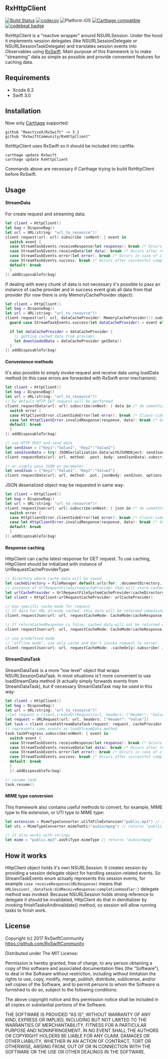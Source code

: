 RxHttpClient
----
[![Build Status](https://travis-ci.org/RxSwiftCommunity/RxHttpClient.svg?branch=master)](https://travis-ci.org/RxSwiftCommunity/RxHttpClient)
[![codecov](https://codecov.io/gh/RxSwiftCommunity/RxHttpClient/branch/master/graph/badge.svg)](https://codecov.io/gh/RxSwiftCommunity/RxHttpClient)
![Platform iOS](https://img.shields.io/badge/platform-iOS-lightgray.svg)
[![Carthage compatible](https://img.shields.io/badge/Carthage-compatible-4BC51D.svg?style=flat)](https://github.com/Carthage/Carthage)
[![codebeat badge](https://codebeat.co/badges/be008a71-5755-48fa-a861-8ce0d880ee14)](https://codebeat.co/projects/github-com-rxswiftcommunity-rxhttpclient-master)

RxHttpClient is a "reactive wrapper" around NSURLSession. Under the hood it implements session delegates (like NSURLSessionDelegate or NSURLSessionTaskDelegate) and translates session events into Observables using [RxSwift](https://github.com/ReactiveX/RxSwift). Main purpose of this framework is to make "streaming" data as simple as possible and provide convenient features for caching data.

## Requirements
- Xcode 8.2
- Swift 3.0

## Installation
Now only [Carthage](https://github.com/Carthage/Carthage) supported:
```
github "ReactiveX/RxSwift" ~> 3.1
github "RxSwiftCommunity/RxHttpClient"
```
RxHttpClient uses RxSwift so it should be included into cartfile.

```
carthage update RxSwift
carthage update RxHttpClient
```
Commands above are necessary if Carthage trying to build RxHttpClient before RxSwift.

## Usage
#### StreamData
For create request and streaming data:
```swift
let client = HttpClient()
let bag = DisposeBag()
let url = URL(string: "url_to_resource")!
client.request(url: url).subscribe (onNext: { event in
  switch event {
  case StreamTaskEvents.receiveResponse(let response): break /* Occurs after receiving response from remote server */
  case StreamTaskEvents.receiveData(let data): break /* Occurs after receiving chunk of data from server (generally occurred many times) */
  case StreamTaskEvents.error(let error): break /* Occurs in case of client-side error */
  case StreamTaskEvents.success: break /* Occurs after successful completion of request */
  default: break
  }
}).addDisposableTo(bag)
```

If dealing with every chunk of data is not necessary it's possible to pass an instance of cache provider and in success event grab all data from that provider (for now there is only MemoryCacheProvider object):
```swift
let client = HttpClient()
let bag = DisposeBag()
let url = URL(string: "url_to_resource")!
client.request(url: url, dataCacheProvider: MemoryCacheProvider()).subscribe(onNext: { event in
  guard case StreamTaskEvents.success(let dataCacheProvider) = event else { return }

  if let dataCacheProvider = dataCacheProvider {
    // getting cached data from provider
    let downloadedData = dataCacheProvider.getData()
  }
}).addDisposableTo(bag)
```

#### Convenience methods
It's also possible to simply invoke request and receive data using loadData method (in this case errors are forwarded with RxSwift error mechanism):
```swift
let client = HttpClient()
let bag = DisposeBag()
let url = URL(string: "url_to_resource")!
// by default HTTP GET request will be performed
client.requestData(url: url).subscribe(onNext: { data in /* do something with returned data */ }, onError: { error in
  switch error {
  case HttpClientError.clientSideError(let error): break /* Client-side error */
  case let HttpClientError.invalidResponse(response, data): break /* Occurs when server did't return success HTTP code (not in 2xx) */
  default: break
  }
}).addDisposableTo(bag)

// use HTTP POST and send data
let sendJson = ["Key1":"Value1", "Key2":"Value2"]
let sendJsonData = try! JSONSerialization.data(withJSONObject: sendJson, options: [])
client.requestData(url: url, method: .post, body: sendJsonData).subscribe(onNext: { data in /* do something with returned data */ }).addDisposableTo(bag)

// or simply pass JSON as parameter
let sendJson = ["Key1":"Value1", "Key2":"Value2"]
client.requestData(url: url, method: .put, jsonBody: sendJson, options: [], httpHeaders: ["Header1": "HeaderVal1"]).subscribe(onNext: { _ in expectation.fulfill() }).addDisposableTo(bag)
```

JSON deserialized object may be requested in same way:

```swift
let client = HttpClient()
let bag = DisposeBag()
let url = URL(string: "url_to_resource")!
client.requestJson(url: url).subscribe(onNext: { json in /* do something with returned data */ }, onError: { error in
  switch error {
  case HttpClientError.clientSideError(let error): break /* Client-side error */
  case let HttpClientError.invalidResponse(response, data): break /* Occurs when server did't return success HTTP code (not in 2xx) */
  default: break
  }
}).addDisposableTo(bag)
```

#### Response caching
HttpClient can cache latest response for GET request. To use caching, HttpClient should be initialized with instance of UrlRequestCacheProviderType:

```swift
// directory where cache data will be saved
let cacheDirectory = FileManager.default.urls(for: .documentDirectory, in: .userDomainMask).first!.appendingPathComponent("Cache")
// instance of UrlRequestFileSystemCacheProvider that will store cached data in specified directory
let urlCacheProvider = UrlRequestFileSystemCacheProvider(cacheDirectory: cacheDirectory)
let client = HttpClient(urlRequestCacheProvider: urlCacheProvider)

// Use specific cache mode for request
// If data for URL already cached, this data will be returned immediately and after that request to the server will be invoked
client.requestJson(url: url, requestCacheMode: CacheMode(cacheResponse: true, returnCachedResponse: true, invokeRequest: true)).subscribe( /* */).addDisposableTo(bag)

// If returnCachedResponse is false, cached data will not be returned even if exists
client.requestJson(url: url, requestCacheMode: CacheMode(cacheResponse: true, returnCachedResponse: false, invokeRequest: true)).subscribe( /* */).addDisposableTo(bag)

// use predefined mode
// "offline mode", use only cache and don't invoke request to server
client.requestJson(url: url, requestCacheMode: .cacheOnly).subscribe( /* */).addDisposableTo(bag)
```  

#### StreamDataTask
StreamDataTask is a more "low level" object that wraps NSURLSessionDataTask. In most situations is't more convenient to use loadStreamData method (it actually simply forwards events from StreamDataTask), but if necessary StreamDataTask may be used in this way:
```swift
let client = HttpClient()
let bag = DisposeBag()
let url = URL(string: "url_to_resource")!
//let request = client.createUrlRequest(url, headers: ["Header": "Value"])
let request = URLRequest(url: url, headers: ["Header": "Value"])
let task = client.createStreamDataTask(request: request, cacheProvider: nil)
// represents same events as loadStreamData method
task.taskProgress.subscribe(onNext: { event in
  switch event {
  case StreamTaskEvents.receiveResponse(let response): break /* Occurs after receiving response from remote server */
  case StreamTaskEvents.receiveData(let data): break /* Occurs after receiving chunk of data from server (generally occurred many times) */
  case StreamTaskEvents.error(let error): break /* Occurs in case of client-side error */
  case StreamTaskEvents.success: break /* Occurs after successful completion of request */
  default: break
  }
  }).addDisposableTo(bag)

// resume task
task.resume()
```

#### MIME type conversion
This framework also contains useful methods to convert, for example, MIME type to file extension, or UTI type to MIME type:
```swift
let extension = MimeTypeConverter.utiToFileExtension("public.mp3") // returns "mp3"
let uti = MimeTypeConverter.mimeToUti("audio/mpeg") // returns "public.mp3"

// it also works with strings
let mime = "public.mp3".asUtiType.mimeType // returns "audio/mpeg"
```

## How it works
HttpClient object holds it's own NSURLSession. It creates session by providing a session delegate object for handling session-related events. So StreamTaskEvents enum actually represents this session events, for example `case receiveResponse(URLResponse)` means that `URLSession(_:dataTask:didReceiveResponse:completionHandler:)` delegate method was invoked.
Because NSURLSession holds strong reference to delegate it should be invalidated, HttpClient do that in deinitializer by invoking finishTasksAndInvalidate() method, so session will allow running tasks to finish work.

## License

Copyright (c) 2017 RxSwiftCommunity https://github.com/RxSwiftCommunity

Distributed under The MIT License:

Permission is hereby granted, free of charge, to any person obtaining a copy
of this software and associated documentation files (the "Software"), to deal
in the Software without restriction, including without limitation the rights
to use, copy, modify, merge, publish, distribute, sublicense, and/or sell
copies of the Software, and to permit persons to whom the Software is
furnished to do so, subject to the following conditions:

The above copyright notice and this permission notice shall be included in all
copies or substantial portions of the Software.

THE SOFTWARE IS PROVIDED "AS IS", WITHOUT WARRANTY OF ANY KIND, EXPRESS OR
IMPLIED, INCLUDING BUT NOT LIMITED TO THE WARRANTIES OF MERCHANTABILITY,
FITNESS FOR A PARTICULAR PURPOSE AND NONINFRINGEMENT. IN NO EVENT SHALL THE
AUTHORS OR COPYRIGHT HOLDERS BE LIABLE FOR ANY CLAIM, DAMAGES OR OTHER
LIABILITY, WHETHER IN AN ACTION OF CONTRACT, TORT OR OTHERWISE, ARISING FROM,
OUT OF OR IN CONNECTION WITH THE SOFTWARE OR THE USE OR OTHER DEALINGS IN THE
SOFTWARE.
